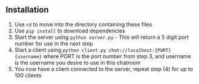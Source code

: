 ## Installation
1. Use `cd` to move into the directory containing these files
2. Use  `pip install` to download dependencies
3. Start the server using `python server.py`
        - This will return a 5 digit port number for use in the next step
4. Start a client using `python client.py chat://localhost:{PORT} {username}` where PORT is the port number from step 3, and username is the username you desire to use in this chatroom
5. You now have a client connected to the server, repeat step (4) for up to 100 clients
